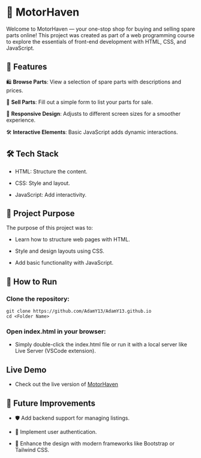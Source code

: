 # 🚗 MotorHaven

Welcome to MotorHaven — your one-stop shop for buying and selling spare parts online! This project was created as part of a web programming course to explore the essentials of front-end development with HTML, CSS, and JavaScript.

## 🌟 Features

🛍️ **Browse Parts**: View a selection of spare parts with descriptions and prices.

📩 **Sell Parts**: Fill out a simple form to list your parts for sale.

📱 **Responsive Design**: Adjusts to different screen sizes for a smoother experience.

🛠️ **Interactive Elements**: Basic JavaScript adds dynamic interactions.

## 🛠️ Tech Stack

- HTML: Structure the content.

- CSS: Style and layout.

- JavaScript: Add interactivity.

## 🎯 Project Purpose

The purpose of this project was to:

- Learn how to structure web pages with HTML.

- Style and design layouts using CSS.

- Add basic functionality with JavaScript.

## 🚀 How to Run

### Clone the repository:
```
git clone https://github.com/AdamY13/AdamY13.github.io
cd <Folder Name>
```
### Open index.html in your browser:

- Simply double-click the index.html file or run it with a local server like Live Server (VSCode extension).

## Live Demo

- Check out the live version of [MotorHaven](https://adamy13.github.io/)

## 🔮 Future Improvements

- 🛡️ Add backend support for managing listings.

- 👤 Implement user authentication.

- 🎨 Enhance the design with modern frameworks like Bootstrap or Tailwind CSS.
